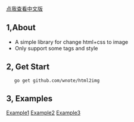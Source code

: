 [点我查看中文版](README.cn.md)

## 1,About
 - A simple library for change html+css to image
 - Only support some tags and style

## 2, Get Start
```
   go get github.com/wnote/html2img
```

## 3, Examples
[Example1](examples/example1/example.html)
[Example2](examples/example2/example.html)
[Example3](examples/example3/example.html)
